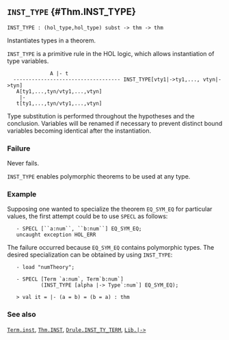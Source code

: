 ## `INST_TYPE` {#Thm.INST_TYPE}


```
INST_TYPE : (hol_type,hol_type) subst -> thm -> thm
```



Instantiates types in a theorem.


`INST_TYPE` is a primitive rule in the HOL logic, which allows
instantiation of type variables.
    
    
                  A |- t
      ----------------------------------- INST_TYPE[vty1|->ty1,..., vtyn|->tyn]
       A[ty1,...,tyn/vty1,...,vtyn]
        |-
       t[ty1,...,tyn/vty1,...,vtyn]
    
Type substitution is performed throughout the hypotheses and
the conclusion. Variables will be renamed if necessary to
prevent distinct bound variables becoming identical after
the instantiation.

### Failure

Never fails.


`INST_TYPE` enables polymorphic theorems to be used at any type.

### Example

Supposing one wanted to specialize the theorem `EQ_SYM_EQ` for
particular values, the first attempt could be to use `SPECL` as
follows:
    
       - SPECL [``a:num``, ``b:num``] EQ_SYM_EQ;
       uncaught exception HOL_ERR
    
    
The failure occurred because `EQ_SYM_EQ` contains polymorphic types.
The desired specialization can be obtained by using `INST_TYPE`:
    
       - load "numTheory";
    
       - SPECL [Term `a:num`, Term`b:num`]
               (INST_TYPE [alpha |-> Type`:num`] EQ_SYM_EQ);
    
       > val it = |- (a = b) = (b = a) : thm
    



### See also

[`Term.inst`](#Term.inst), [`Thm.INST`](#Thm.INST), [`Drule.INST_TY_TERM`](#Drule.INST_TY_TERM), [`Lib.|->`](#Lib..GZKQ4)

